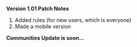 **Version 1.01**
**Patch Notes**
1. Added rules (for new users, which is everyone)
2. Made a mobile version

**Communities Update is soon...**
